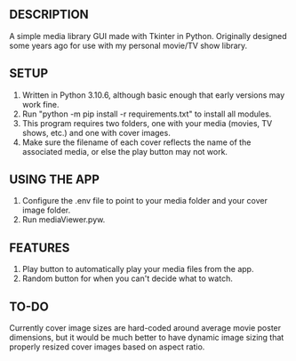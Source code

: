 ## DESCRIPTION
A simple media library GUI made with Tkinter in Python.
Originally designed some years ago for use with my personal movie/TV show library.

## SETUP
1. Written in Python 3.10.6, although basic enough that early versions may work fine.
2. Run "python -m pip install -r requirements.txt" to install all modules.
3. This program requires two folders, one with your media (movies, TV shows, etc.) and one with cover images.
4. Make sure the filename of each cover reflects the name of the associated media, or else the play button may not work.

## USING THE APP
1. Configure the .env file to point to your media folder and your cover image folder.
2. Run mediaViewer.pyw.

## FEATURES
1. Play button to automatically play your media files from the app.
2. Random button for when you can't decide what to watch.

## TO-DO
Currently cover image sizes are hard-coded around average movie poster dimensions,
but it would be much better to have dynamic image sizing that properly resized cover images based on aspect ratio.